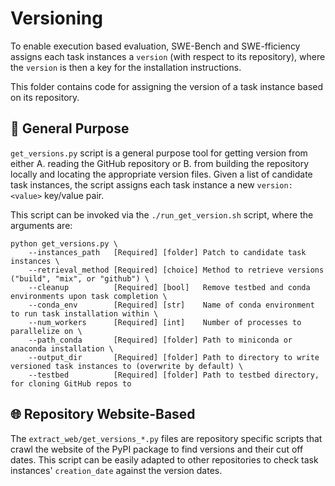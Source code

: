 # Versioning
To enable execution based evaluation, SWE-Bench and SWE-fficiency assigns each task instances a `version` (with respect to its repository), where the `version` is then a key for the installation instructions.

This folder contains code for assigning the version of a task instance based on its repository.

## 🔧 General Purpose
`get_versions.py` script is a general purpose tool for getting version from either A. reading the GitHub repository or B. from building the repository locally and locating the appropriate version files.
Given a list of candidate task instances, the script assigns each task instance a new `version: <value>` key/value pair.

This script can be invoked via the `./run_get_version.sh` script, where the arguments are:
```
python get_versions.py \
    --instances_path   [Required] [folder] Patch to candidate task instances \
    --retrieval_method [Required] [choice] Method to retrieve versions ("build", "mix", or "github") \
    --cleanup          [Required] [bool]   Remove testbed and conda environments upon task completion \
    --conda_env        [Required] [str]    Name of conda environment to run task installation within \
    --num_workers      [Required] [int]    Number of processes to parallelize on \
    --path_conda       [Required] [folder] Path to miniconda or anaconda installation \
    --output_dir       [Required] [folder] Path to directory to write versioned task instances to (overwrite by default) \
    --testbed          [Required] [folder] Path to testbed directory, for cloning GitHub repos to
```

## 🌐 Repository Website-Based
The `extract_web/get_versions_*.py` files are repository specific scripts that crawl the website of the PyPI package to find versions and their cut off dates.
This script can be easily adapted to other repositories to check task instances' `creation_date` against the version dates.